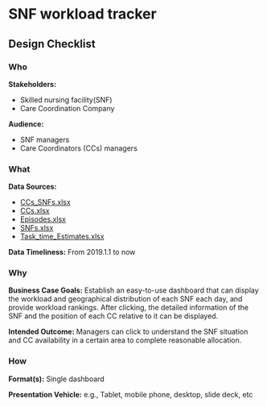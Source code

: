 # SNF workload tracker


## Design Checklist

### Who
**Stakeholders:**
- Skilled nursing facility(SNF)
- Care Coordination Company

**Audience:**
- SNF managers
- Care Coordinators (CCs) managers
    
### What
**Data Sources:**
- [CCs_SNFs.xlsx](https://github.com/waittim/SNF-workload-tracker/blob/main/data/CCs_SNFs.xlsx)
- [CCs.xlsx](https://github.com/waittim/SNF-workload-tracker/blob/main/data/CCs.xlsx)
- [Episodes.xlsx](https://github.com/waittim/SNF-workload-tracker/blob/main/data/Episodes.xlsx)
- [SNFs.xlsx](https://github.com/waittim/SNF-workload-tracker/blob/main/data/SNFs.xlsx)
- [Task_time_Estimates.xlsx](https://github.com/waittim/SNF-workload-tracker/blob/main/data/Task_time_Estimates.xlsx)

**Data Timeliness:** From 2019.1.1 to now


### Why
**Business Case Goals:** Establish an easy-to-use dashboard that can display the workload and geographical distribution of each SNF each day, and provide workload rankings. After clicking, the detailed information of the SNF and the position of each CC relative to it can be displayed.


**Intended Outcome:** Managers can click to understand the SNF situation and CC availability in a certain area to complete reasonable allocation.


### How
**Format(s):** Single dashboard

**Presentation Vehicle:** e.g., Tablet, mobile phone, desktop, slide deck, etc
